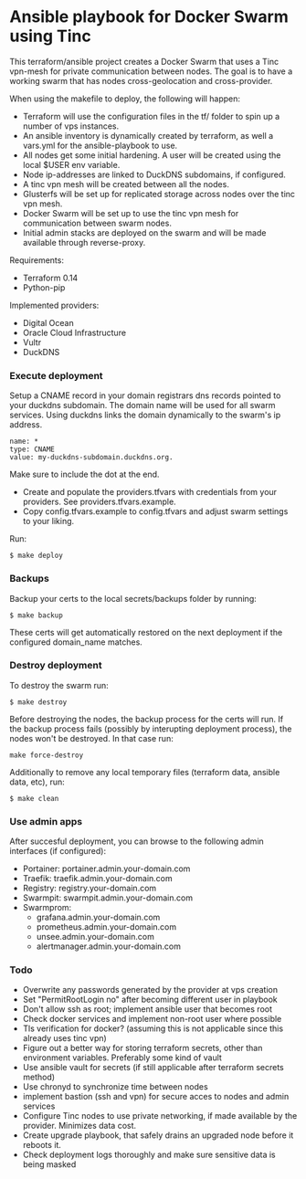 # Ansible playbook for Docker Swarm using Tinc
This terraform/ansible project creates a Docker Swarm that uses a Tinc vpn-mesh for private communication between nodes. 
The goal is to have a working swarm that has nodes cross-geolocation and cross-provider.

When using the makefile to deploy, the following will happen:
- Terraform will use the configuration files in the tf/ folder to spin up a number of vps instances.
- An ansible inventory is dynamically created by terraform, as well a vars.yml for the ansible-playbook to use.
- All nodes get some initial hardening. A user will be created using the local $USER env variable.
- Node ip-addresses are linked to DuckDNS subdomains, if configured.
- A tinc vpn mesh will be created between all the nodes.
- Glusterfs will be set up for replicated storage across nodes over the tinc vpn mesh.
- Docker Swarm will be set up to use the tinc vpn mesh for communication between swarm nodes.
- Initial admin stacks are deployed on the swarm and will be made available through reverse-proxy.

Requirements:
- Terraform 0.14
- Python-pip

Implemented providers:
- Digital Ocean
- Oracle Cloud Infrastructure
- Vultr
- DuckDNS

### Execute deployment

Setup a CNAME record in your domain registrars dns records pointed to your duckdns subdomain. The domain name will be used for all swarm services. Using duckdns links the domain dynamically to the swarm's ip address.
```
name: *
type: CNAME
value: my-duckdns-subdomain.duckdns.org.
```
Make sure to include the dot at the end.

- Create and populate the providers.tfvars with credentials from your providers. See providers.tfvars.example.
- Copy config.tfvars.example to config.tfvars and adjust swarm settings to your liking.

Run:
```
$ make deploy
```

### Backups

Backup your certs to the local secrets/backups folder by running:
```
$ make backup
```
These certs will get automatically restored on the next deployment if the configured domain_name matches.

### Destroy deployment

To destroy the swarm run:
```
$ make destroy
```
Before destroying the nodes, the backup process for the certs will run.
If the backup process fails (possibly by interupting deployment process), the nodes won't be destroyed. In that case run:
```
make force-destroy
```

Additionally to remove any local temporary files (terraform data, ansible data, etc), run:
```
$ make clean
```

### Use admin apps

After succesful deployment, you can browse to the following admin interfaces (if configured):

- Portainer: portainer.admin.your-domain.com
- Traefik: traefik.admin.your-domain.com
- Registry: registry.your-domain.com
- Swarmpit: swarmpit.admin.your-domain.com
- Swarmprom:
    - grafana.admin.your-domain.com
    - prometheus.admin.your-domain.com
    - unsee.admin.your-domain.com
    - alertmanager.admin.your-domain.com

### Todo
- Overwrite any passwords generated by the provider at vps creation
- Set "PermitRootLogin no" after becoming different user in playbook
- Don't allow ssh as root; implement ansible user that becomes root
- Check docker services and implement non-root user where possible
- Tls verification for docker? (assuming this is not applicable since this already uses tinc vpn)
- Figure out a better way for storing terraform secrets, other than environment variables. Preferably some kind of vault
- Use ansible vault for secrets (if still applicable after terraform secrets method)
- Use chronyd to synchronize time between nodes
- implement bastion (ssh and vpn) for secure acces to nodes and admin services
- Configure Tinc nodes to use private networking, if made available by the provider. Minimizes data cost.
- Create upgrade playbook, that safely drains an upgraded node before it reboots it.
- Check deployment logs thoroughly and make sure sensitive data is being masked
